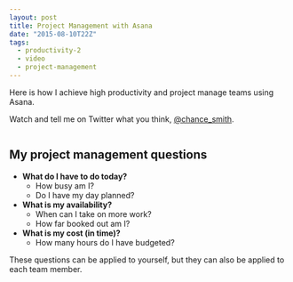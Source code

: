 ```yaml
---
layout: post
title: Project Management with Asana
date: "2015-08-10T22Z"
tags:
  - productivity-2
  - video
  - project-management
---
```


Here is how I achieve high productivity and project manage teams using Asana.

Watch and tell me on Twitter what you think, [@chance_smith](https://twitter.com/chance_smith).

<a href="//fast.wistia.net/embed/iframe/mf8e7awaml?popover=true" class="wistia-popover[height=376,playerColor=7b796a,width=640]"><img src="https://embed-ssl.wistia.com/deliveries/bf54148366e758175dff838fa32a8c582278b6fc.jpg?image_play_button=true&image_play_button_color=7b796ae0&image_crop_resized=150x88" alt="" /></a>

<script charset="ISO-8859-1" src="//fast.wistia.com/assets/external/popover-v1.js"></script>

## My project management questions

- **What do I have to do today?**
  - How busy am I?
  - Do I have my day planned?
- **What is my availability?**
  - When can I take on more work?
  - How far booked out am I?
- **What is my cost (in time)?**
  - How many hours do I have budgeted?

These questions can be applied to yourself, but they can also be applied to each team member.
